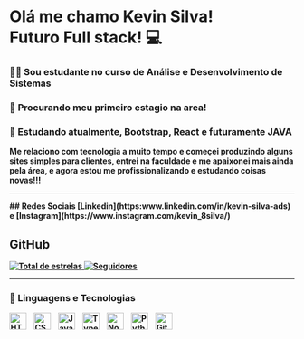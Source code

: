 <h1> <b>Olá me chamo Kevin Silva!<b><br>
Futuro Full stack! 💻
</h1>

 <h3>👨‍🎓 Sou estudante no curso de Análise e Desenvolvimento de Sistemas<br></h3>
 <h3>🔭 <b>Procurando meu primeiro estagio na area!<b><br></h3>
 <h3>🌱 Estudando atualmente, Bootstrap,  React e futuramente JAVA<br></h3>
  
  <p>Me relaciono com tecnologia a muito tempo e começei produzindo alguns sites simples para clientes, entrei na faculdade e me apaixonei mais ainda pela área, e agora estou me profissionalizando e estudando coisas novas!!!</p>
 <hr>
 ## Redes Sociais
[Linkedin](https:www.linkedin.com/in/kevin-silva-ads) e [Instagram](https://www.instagram.com/kevin_8silva/)

## GitHub

<p align="left">
        <a href="https://github.com/Victorcocchi?tab=repositories&sort=stargazers">
        <img 
            alt="Total de estrelas" 
            title="Total de estrelas GitHub" 
            src="https://custom-icon-badges.demolab.com/github/stars/Victorcocchi?color=55960c&style=for-the-badge&labelColor=488207&logo=star&label=estrelas"
        />
    </a>
    <a href="https://github.com/Victorcocchi?tab=followers">
        <img 
            alt="Seguidores" 
            title="Me siga no GitHub" 
            src="https://custom-icon-badges.demolab.com/github/followers/Victorcocchi?color=236ad3&labelColor=1155ba&style=for-the-badge&logo=github&label=Seguidores&logoColor=white"
        />
    </a>
</p>

---

### 🤖 Linguagens e Tecnologias
       

<img 
    align="left" 
    alt="HTML"
    title="HTML" 
    width="30px" 
    style="padding-right: 10px;" 
    src="https://cdn.jsdelivr.net/gh/devicons/devicon@latest/icons/html5/html5-original.svg" 
/>
<img 
    align="left" 
    alt="CSS" 
    title="CSS"
    width="30px" 
    style="padding-right: 10px;" 
    src="https://cdn.jsdelivr.net/gh/devicons/devicon@latest/icons/css3/css3-original.svg" 
/>

<img 
    align="left" 
    alt="JavaScript" 
    title="JavaScript"
    width="30px" 
    style="padding-right: 10px;" 
    src="https://cdn.jsdelivr.net/gh/devicons/devicon@latest/icons/javascript/javascript-original.svg" 
/>

<img 
    align="left" 
    alt="TypeScript" 
    title="TypeScript"
    width="30px" 
    style="padding-right: 10px;" 
    src= "https://cdn.jsdelivr.net/gh/devicons/devicon@latest/icons/typescript/typescript-original.svg"
/>

<img 
    align="left" 
    alt="Node.js" 
    title="Node.js"
    width="30px" 
    style="padding-right: 10px;" 
    src= "https://cdn.jsdelivr.net/gh/devicons/devicon@latest/icons/nodejs/nodejs-original-wordmark.svg"
/>


<img 
    align="left" 
    alt="Python" 
    title="Python"
    width="30px" 
    style="padding-right: 10px;" 
    src="https://cdn.jsdelivr.net/gh/devicons/devicon@latest/icons/python/python-original.svg"
/>
<img 
    align="left" 
    alt="Git" 
    title="Git"
    width="30px" 
    style="padding-right: 10px;" 
    src="https://cdn.jsdelivr.net/gh/devicons/devicon@latest/icons/git/git-original.svg" 
/>




<br/>
<br/>



